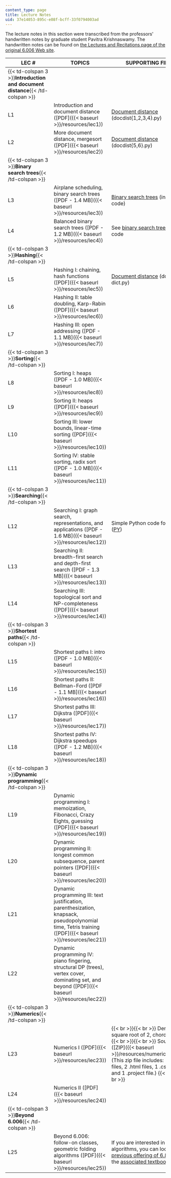 ```yaml
---
content_type: page
title: Lecture Notes
uid: 37e14053-895c-e08f-bcff-33f0794003ad
---
```


The lecture notes in this section were transcribed from the professors' handwritten notes by graduate student Pavitra Krishnaswamy. The handwritten notes can be found on [the Lectures and Recitations page of the original 6.006 Web site](http://6.006.scripts.mit.edu/spring08/wiki/index.php?title=Lectures_and_Recitations).

| LEC # | TOPICS | SUPPORTING FILES |
| --- | --- | --- |
| {{< td-colspan 3 >}}**Introduction and document distance**{{< /td-colspan >}} |||
| L1 | Introduction and document distance ([PDF]({{< baseurl >}}/resources/lec1)) | [Document distance](/ans7870/6/6.006/s08/lecturenotes/dd_prog1.htm) (docdist{1,2,3,4}.py) |
| L2 | More document distance, mergesort ([PDF]({{< baseurl >}}/resources/lec2)) | [Document distance](/ans7870/6/6.006/s08/lecturenotes/dd_prog5.htm) (docdist{5,6}.py) |
| {{< td-colspan 3 >}}**Binary search trees**{{< /td-colspan >}} |||
| L3 | Airplane scheduling, binary search trees ([PDF - 1.4 MB]({{< baseurl >}}/resources/lec3)) | [Binary search trees](/ans7870/6/6.006/s08/lecturenotes/search.htm) (including code) |
| L4 | Balanced binary search trees ([PDF - 1.2 MB]({{< baseurl >}}/resources/lec4)) | See [binary search trees](/ans7870/6/6.006/s08/lecturenotes/search.htm) for AVL code |
| {{< td-colspan 3 >}}**Hashing**{{< /td-colspan >}} |||
| L5 | Hashing I: chaining, hash functions ([PDF]({{< baseurl >}}/resources/lec5)) | [Document distance](/ans7870/6/6.006/s08/lecturenotes/dd_dict.htm) (docdist-dict.py) |
| L6 | Hashing II: table doubling, Karp-Rabin ([PDF]({{< baseurl >}}/resources/lec6)) | &nbsp; |
| L7 | Hashing III: open addressing ([PDF - 1.1 MB]({{< baseurl >}}/resources/lec7)) | &nbsp; |
| {{< td-colspan 3 >}}**Sorting**{{< /td-colspan >}} |||
| L8 | Sorting I: heaps ([PDF - 1.0 MB]({{< baseurl >}}/resources/lec8)) | &nbsp; |
| L9 | Sorting II: heaps ([PDF]({{< baseurl >}}/resources/lec9)) | &nbsp; |
| L10 | Sorting III: lower bounds, linear-time sorting ([PDF]({{< baseurl >}}/resources/lec10)) | &nbsp; |
| L11 | Sorting IV: stable sorting, radix sort ([PDF - 1.0 MB]({{< baseurl >}}/resources/lec11)) | &nbsp; |
| {{< td-colspan 3 >}}**Searching**{{< /td-colspan >}} |||
| L12 | Searching I: graph search, representations, and applications ([PDF - 1.6 MB]({{< baseurl >}}/resources/lec12)) | Simple Python code for graphs ([PY](/courses/electrical-engineering-and-computer-science/6-006-introduction-to-algorithms-spring-2008/lecture-notes/graph.py)) |
| L13 | Searching II: breadth-first search and depth-first search ([PDF - 1.3 MB]({{< baseurl >}}/resources/lec13)) | &nbsp; |
| L14 | Searching III: topological sort and NP-completeness ([PDF]({{< baseurl >}}/resources/lec14)) | &nbsp; |
| {{< td-colspan 3 >}}**Shortest paths**{{< /td-colspan >}} |||
| L15 | Shortest paths I: intro ([PDF - 1.0 MB]({{< baseurl >}}/resources/lec15)) | &nbsp; |
| L16 | Shortest paths II: Bellman-Ford ([PDF - 1.1 MB]({{< baseurl >}}/resources/lec16)) | &nbsp; |
| L17 | Shortest paths III: Dijkstra ([PDF]({{< baseurl >}}/resources/lec17)) | &nbsp; |
| L18 | Shortest paths IV: Dijkstra speedups ([PDF - 1.2 MB]({{< baseurl >}}/resources/lec18)) | &nbsp; |
| {{< td-colspan 3 >}}**Dynamic programming**{{< /td-colspan >}} |||
| L19 | Dynamic programming I: memoization, Fibonacci, Crazy Eights, guessing ([PDF]({{< baseurl >}}/resources/lec19)) | &nbsp; |
| L20 | Dynamic programming II: longest common subsequence, parent pointers ([PDF]({{< baseurl >}}/resources/lec20)) | &nbsp; |
| L21 | Dynamic programming III: text justification, parenthesization, knapsack, pseudopolynomial time, Tetris training ([PDF]({{< baseurl >}}/resources/lec21)) | &nbsp; |
| L22 | Dynamic programming IV: piano fingering, structural DP (trees), vertex cover, dominating set, and beyond ([PDF]({{< baseurl >}}/resources/lec22)) | &nbsp; |
| {{< td-colspan 3 >}}**Numerics**{{< /td-colspan >}} |||
| L23 | Numerics I ([PDF]({{< baseurl >}}/resources/lec23)) |  {{< br >}}{{< br >}} Demos: square root of 2, chord length {{< br >}}{{< br >}} Source code ([ZIP]({{< baseurl >}}/resources/numerics_demo)) (This zip file includes: 14 .js files, 2 .html files, 1 .css file, and 1 .project file.) {{< br >}}{{< br >}}  |
| L24 | Numerics II ([PDF]({{< baseurl >}}/resources/lec24)) | &nbsp; |
| {{< td-colspan 3 >}}**Beyond 6.006**{{< /td-colspan >}} |||
| L25 | Beyond 6.006: follow-on classes, geometric folding algorithms ([PDF]({{< baseurl >}}/resources/lec25)) | If you are interested in folding algorithms, you can look at the [previous offering of 6.885](http://courses.csail.mit.edu/6.885/fall07/) and the [associated textbook](http://www.gfalop.org/).